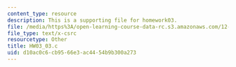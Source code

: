 ```yaml
---
content_type: resource
description: This is a supporting file for homework03.
file: /media/https%3A/open-learning-course-data-rc.s3.amazonaws.com/12-010-computational-methods-of-scientific-programming-fall-2011/d10ac0c6cb9566e3ac4454b9b300a273_HW03_03.c
file_type: text/x-csrc
resourcetype: Other
title: HW03_03.c
uid: d10ac0c6-cb95-66e3-ac44-54b9b300a273
---
```

